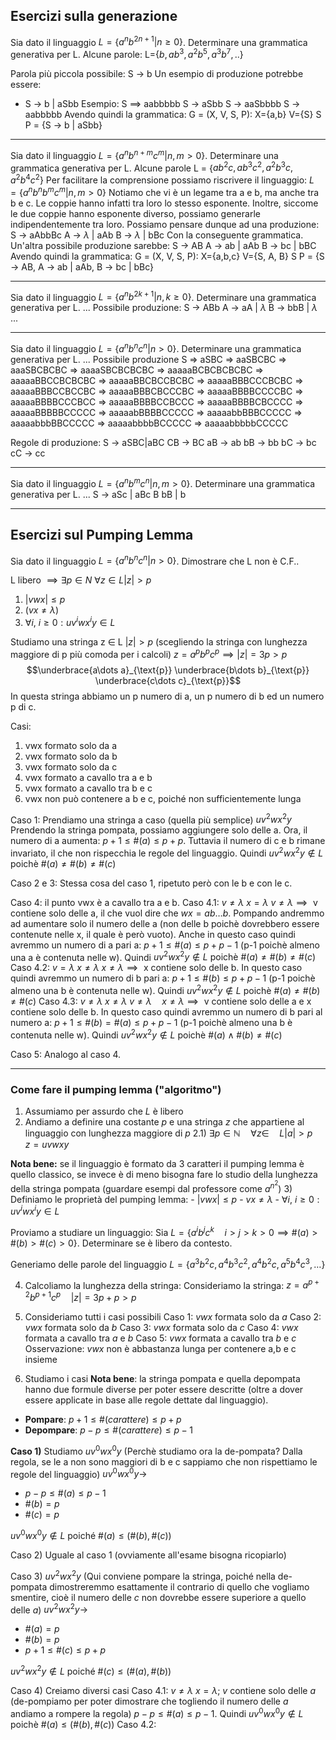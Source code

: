 ## Esercizi sulla generazione

Sia dato il linguaggio $L = \{ a^nb^{2n+1}|n\ge0\}$.
Determinare una grammatica generativa per L.
	Alcune parole:
		L={$b, ab^3,a^2b^5,a^3b^7,..$}
		
Parola più piccola possibile:
	S $\to$ b
Un esempio di produzione potrebbe essere:
- S $\to$ b | aSbb 
Esempio:
S $\implies$ aabbbbb 
S $\to$ aSbb
S $\to$ aaSbbbb
S $\to$ aabbbbb
Avendo quindi la grammatica:
	G = (X, V, S, P):
		X={a,b}
		V={S}
		S
		P = {S $\to$ b | aSbb}

---

Sia dato il linguaggio $L = \{ a^nb^{n+m}c^m|n, m\gt0\}$.
Determinare una grammatica generativa per L.
	Alcune parole
		L = {$ab^2c, ab^3c^2,a^2b^3c,a^2b^4c^2$}
Per facilitare la comprensione possiamo riscrivere il linguaggio:
	$L = \{ a^nb^nb^mc^m|n, m\gt0\}$
	Notiamo che vi è un legame tra a e b, ma anche tra b e c. Le coppie hanno infatti tra loro lo stesso esponente. Inoltre, siccome le due coppie hanno esponente diverso, possiamo generarle indipendentemente tra loro.
Possiamo pensare dunque ad una produzione:
		S $\to$ aAbbBc
			A $\to$ $\lambda$ | aAb
			B $\to$ $\lambda$ | bBc
Con la conseguente grammatica.
Un'altra possibile produzione sarebbe:
	S $\to$ AB
		A $\to$ ab | aAb
		B $\to$ bc | bBC
Avendo quindi la grammatica:
	G = (X, V, S, P):
		X={a,b,c}
		V={S, A, B}
		S
		P = {S $\to$ AB, A $\to$ ab | aAb, B $\to$ bc | bBc}

---

Sia dato il linguaggio $L = \{ a^nb^{2k+1}|n, k\ge0\}$.
Determinare una grammatica generativa per L.
...
Possibile produzione:
	S $\to$ ABb
		A $\to$ aA | $\lambda$
		B $\to$ bbB | $\lambda$
...

---
Sia dato il linguaggio $L = \{ a^nb^nc^n|n > 0\}$.
Determinare una grammatica generativa per L.
...
Possibile produzione
S $\Rightarrow$ aSBC $\Rightarrow$ aaSBCBC $\Rightarrow$ aaaSBCBCBC $\Rightarrow$ aaaaSBCBCBCBC $\Rightarrow$ aaaaaBCBCBCBCBC $\Rightarrow$ aaaaaBBCCBCBCBC $\Rightarrow$ aaaaaBBCBCCBCBC $\Rightarrow$ aaaaaBBBCCCBCBC $\Rightarrow$ aaaaaBBBCCBCCBC $\Rightarrow$ aaaaaBBBCBCCCBC $\Rightarrow$ aaaaaBBBBCCCCBC $\Rightarrow$ aaaaaBBBBCCCBCC $\Rightarrow$ aaaaaBBBBCCBCCC $\Rightarrow$ aaaaaBBBBCBCCCC $\Rightarrow$ aaaaaBBBBBCCCCC $\Rightarrow$ aaaaabBBBBCCCCC $\Rightarrow$ aaaaabbBBBCCCCC $\Rightarrow$ aaaaabbbBBCCCCC $\Rightarrow$ aaaaabbbbBCCCCC $\Rightarrow$ aaaaabbbbbCCCCC 

Regole di produzione:
S $\to$ aSBC|aBC
CB $\to$ BC
aB $\to$ ab
bB $\to$ bb
bC $\to$ bc
cC $\to$ cc

---

Sia dato il linguaggio $L = \{ a^nb^mc^n|n,m > 0\}$.
Determinare una grammatica generativa per L.
...
S $\to$ aSc | aBc
B bB | b

---
## Esercizi sul Pumping Lemma
Sia dato il linguaggio $L = \{ a^nb^nc^n|n > 0\}$.
Dimostrare che L non è C.F..

L libero $\implies\exists p\in N \ \forall z\in L |z|>p$
 1. $|vwx| \leq p$
 2. ($vx \neq \lambda$)
 3. $\forall i, \ i\geq 0: uv^iwx^iy \in L$

Studiamo una stringa z $\in$ L $|z|>p$ (scegliendo la stringa con lunghezza maggiore di p più comoda per i calcoli)
$z = a^pb^pc^p \implies |z| = 3p>p$ 
$$\underbrace{a\dots a}_{\text{p}} \underbrace{b\dots b}_{\text{p}} \underbrace{c\dots c}_{\text{p}}$$
In questa stringa abbiamo un p numero di a, un p numero di b ed un numero p di c.

Casi:
1. vwx formato solo da a
2. vwx formato solo da b
3. vwx formato solo da c
4. vwx formato a cavallo tra a e b
5. vwx formato a cavallo tra b e c
6. vwx non può contenere a b e c, poiché non sufficientemente lunga

Caso 1:
Prendiamo una stringa a caso (quella più semplice)
	$uv^2wx^2y$
Prendendo la stringa pompata, possiamo aggiungere solo delle a.
Ora, il numero di a aumenta: $p+1\leq \#(a) \leq p+p$. Tuttavia il numero di c e b rimane invariato, il che non rispecchia le regole  del linguaggio. Quindi $uv^2wx^2y \not\in L \text{ poichè } \#(a) \neq \#(b) \neq \#(c)$ 

Caso 2 e 3:
Stessa cosa del caso 1, ripetuto però con le b e con le c.

Caso 4:
il punto vwx è a cavallo tra a e b.
	Caso 4.1: $v\neq \lambda \ x=\lambda$
		$v \neq \lambda \implies \text{ v contiene solo delle a}$, il che vuol dire che $wx = ab\dots b$. Pompando andremmo ad aumentare solo il numero delle a (non delle b poichè dovrebbero essere contenute nelle x, il quale è però vuoto). Anche in questo caso quindi avremmo un numero di a pari a: $p+1\leq \#(a) \leq p + p -1$ (p-1 poichè almeno una a è contenuta nelle w). Quindi $uv^2wx^2y \not\in L \text{ poichè } \#(a) \neq \#(b) \neq \#(c)$ 
	Caso 4.2: $v = \lambda \ x \neq \lambda$
		$x \neq \lambda \implies \text{ x contiene solo delle b}$.  In questo caso quindi avremmo un numero di b pari a: $p+1\leq \#(b) \leq p + p -1$ (p-1 poichè almeno una b è contenuta nelle w). Quindi $uv^2wx^2y \not\in L \text{ poichè } \#(a) \neq \#(b) \neq \#(c)$
	Caso 4.3: $v \neq \lambda \ x \neq \lambda$
		$v \neq \lambda \quad x \neq \lambda \implies \text{ v contiene solo delle a e x contiene solo delle b}$.  In questo caso quindi avremmo un numero di b pari al numero a: $p+1\leq \#(b) = \#(a) \leq p + p -1$ (p-1 poichè almeno una b è contenuta nelle w). Quindi $uv^2wx^2y \not\in L \text{ poichè } \#(a) \wedge \#(b) \neq \#(c)$

Caso 5:
Analogo al caso 4.

---
### Come fare il pumping lemma ("algoritmo")
1) Assumiamo per assurdo che $L$ è libero
2) Andiamo a definire una costante $p$ e una stringa $z$ che appartiene al linguaggio con lunghezza maggiore di $p$
	2.1) $\exists p \in \mathbb{N} \quad \forall z \in \quad L |a|>p \quad z = uvwxy$ 

**Nota bene:** se il linguaggio è formato da 3 caratteri il pumping lemma è quello classico, se invece è di meno bisogna fare lo studio della lunghezza della stringa pompata (guardare esempi dal professore come $a^{n^{2}}$)
3) Definiamo le proprietà del pumping lemma:
	- $|vwx| \leq p$
	- $vx \neq \lambda$
	- $\forall i, \ i\geq 0: uv^iwx^iy \in L$

Proviamo a studiare un linguaggio:
Sia $L = \{a^ib^jc^k \quad i>j>k>0 \implies \#(a)>\#(b)>\#(c)>0\}$.
Determinare se è libero da contesto.

Generiamo delle parole del linguaggio $L = \{a^3b^2c,a^4b^3c^2,a^4b^2c,a^5b^4c^3,\dots\}$

4) Calcoliamo la lunghezza della stringa:
	 Consideriamo la stringa: $z = a^{p+2}b^{p+1}c^{p} \quad |z| = 3p + p>p$

5) Consideriamo tutti i casi possibili 
Caso 1:  $vwx$ formata solo da $a$
Caso 2:  $vwx$ formata solo da $b$
Caso 3:  $vwx$ formata solo da $c$
Caso 4:  $vwx$ formata a cavallo tra $a$ e $b$
Caso 5:  $vwx$ formata a cavallo tra $b$ e $c$
Osservazione: $vwx$ non è abbastanza lunga per contenere a,b e c insieme

6) Studiamo i casi 
**Nota bene**: la stringa pompata e quella depompata hanno due formule diverse per poter essere descritte (oltre a dover essere applicate in base alle regole dettate dal linguaggio).
- **Pompare**: $p+1 \leq \#(carattere) \leq p+p$ 
- **Depompare**: $p-p \leq \#(carattere) \leq p-1$ 

**Caso 1)** Studiamo $uv^{0}wx^{0}y$ 
(Perchè studiamo ora la de-pompata? Dalla regola, se le a non sono maggiori di b e c sappiamo che non rispettiamo le regole del linguaggio)
 $uv^{0}wx^{0}y \to$ 
 - $p-p \leq \#(a) \leq p-1$
- $\#(b)=p$
- $\#(c)=p$

$uv^{0}wx^{0}y \notin L$ poiché $\#(a) \leq(\#(b),\#(c))$

Caso 2) Uguale al caso 1 (ovviamente all'esame bisogna ricopiarlo)

Caso 3) $uv^2wx^2y$
(Qui conviene pompare la stringa, poiché nella de-pompata dimostreremmo esattamente il contrario di quello che vogliamo smentire, cioè il numero delle $c$ non dovrebbe essere superiore a quello delle $a$) 
$uv^2wx^2y \to$
- $\#(a)=p$
- $\#(b)=p$
- $p+1 \leq \#(c) \leq p+p$

$uv^{2}wx^{2}y \notin L$ poiché $\#(c) \leq(\#(a),\#(b))$

Caso 4) Creiamo diversi casi
	Caso 4.1: $v\neq \lambda \ x=\lambda$; $v$ contiene solo delle $a$ (de-pompiamo per poter dimostrare che togliendo il numero delle $a$ andiamo a rompere la regola) $p-p \leq \#(a) \leq p-1$. Quindi $uv^0wx^0y \not\in L \text{ poichè } \#(a)\leq(\#(b),\#(c))$ 
	Caso 4.2:
	